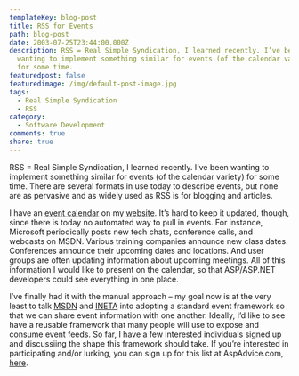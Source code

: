 ```yaml
---
templateKey: blog-post
title: RSS for Events
path: blog-post
date: 2003-07-25T23:44:00.000Z
description: RSS = Real Simple Syndication, I learned recently. I’ve been
  wanting to implement something similar for events (of the calendar variety)
  for some time.
featuredpost: false
featuredimage: /img/default-post-image.jpg
tags:
  - Real Simple Syndication
  - RSS
category:
  - Software Development
comments: true
share: true
---
```

<!--StartFragment-->

RSS = Real Simple Syndication, I learned recently. I’ve been wanting to implement something similar for events (of the calendar variety) for some time. There are several formats in use today to describe events, but none are as pervasive and as widely used as RSS is for blogging and articles.

I have an [event calendar](http://aspalliance.com/events) on my [website](http://aspalliance.com/). It’s hard to keep it updated, though, since there is today no automated way to pull in events. For instance, Microsoft periodically posts new tech chats, conference calls, and webcasts on MSDN. Various training companies announce new class dates. Conferences announce their upcoming dates and locations. And user groups are often updating information about upcoming meetings. All of this information I would like to present on the calendar, so that ASP/ASP.NET developers could see everything in one place.

I’ve finally had it with the manual approach – my goal now is at the very least to talk [MSDN](http://msdn.microsoft.com/) and [INETA](http://www.ineta.org/) into adopting a standard event framework so that we can share event information with one another. Ideally, I’d like to see have a reusable framework that many people will use to expose and consume event feeds. So far, I have a few interested individuals signed up and discussiing the shape this framework should take. If you’re interested in participating and/or lurking, you can sign up for this list at AspAdvice.com, [here](http://aspalliance.com/lists/SignUp/list.aspx?l=150&c=25).

<!--EndFragment-->